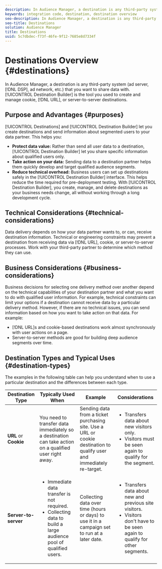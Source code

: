 ```yaml
---
description: In Audience Manager, a destination is any third-party system (ad server, DSP, ad network, etc.) that you want to share data with. Destination Builder is the tool you used to create and manage cookie, URL, or server-to-server destinations.
keywords: integration code, destination, destination overview
seo-description: In Audience Manager, a destination is any third-party system (ad server, DSP, ad network, etc.) that you want to share data with. Destination Builder is the tool you used to create and manage cookie, URL, or server-to-server destinations.
seo-title: Destinations
solution: Audience Manager
title: Destinations
uuid: 5c7dbdec-f73f-46fe-9f12-7685e8d7334f
---
```


# Destinations Overview {#destinations}

In Audience Manager, a destination is any third-party system (ad server, [!DNL DSP], ad network, etc.) that you want to share data with. [!UICONTROL Destination Builder] is the tool you used to create and manage cookie, [!DNL URL], or server-to-server destinations.

## Purpose and Advantages {#purposes}

<!-- c_destinations.xml -->

[!UICONTROL Destinations] and [!UICONTROL Destination Builder] let you create destinations and send information about segmented users to your data partner. This helps you:

* **Protect data value:** Rather than send all user data to a destination, [!UICONTROL Destination Builder] let you share specific information about qualified users only.
* **Take action on your data:** Sending data to a destination partner helps them quickly develop and target qualified audience segments.
* **Reduce technical overhead:** Business users can set up destinations safely in the [!UICONTROL Destination Builder] interface. This helps reduce the time required for pre-deployment testing. With [!UICONTROL Destination Builder], you create, manage, and delete destinations as your business needs change, all without working through a long development cycle.

## Technical Considerations {#technical-considerations}

<!-- destination-delivery-methods.xml -->

Data delivery depends on how your data partner wants to, or can, receive destination information. Technical or engineering constraints may prevent a destination from receiving data via [!DNL URL], cookie, or server-to-server processes. Work with your third-party partner to determine which method they can use.

## Business Considerations {#business-considerations}

Business decisions for selecting one delivery method over another depend on the technical capabilities of your destination partner and what you want to do with qualified user information. For example, technical constraints can limit your options if a destination cannot receive data by a particular delivery method. However, if there are no technical issues, you can send information based on how you want to take action on that data. For example:

* [!DNL URL]s and cookie-based destinations work almost synchronously with user actions on a page.
* Server-to-server methods are good for building deep audience segments over time.

## Destination Types and Typical Uses {#destination-types}

The examples in the following table can help you understand when to use a particular destination and the differences between each type.

| Destination Type | Typically Used When | Example | Considerations |
|--- |--- |--- |--- |
|**URL** or **Cookie**|You need to transfer data immediately so a destination can take action on a qualified user right away.|Sending data from a ticket purchasing site. Use a URL or cookie destination to qualify user and immediately re-target.|<ul><li>Transfers data about new visitors only. </li><li>Visitors must be seen again to qualify for the segment.</li></ul>|
|**Server-to-server**|<ul><li>Immediate data transfer is not required.</li><li>Collecting data to build a large audience pool of qualified users.</li></ul>|Collecting data over time (hours or days) to use it in a campaign set to run at a later date.|<ul><li>Transfers data about new and previous site visitors. </li><li>Visitors don't have to be seen again to qualify for other segments.</li></ul>|
